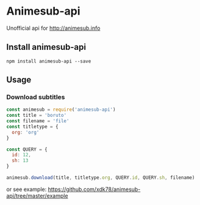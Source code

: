 # Animesub-api
Unofficial api for
http://animesub.info

## Install animesub-api
    npm install animesub-api --save
    
## Usage
### Download subtitles

```javascript
const animesub = require('animesub-api')
const title = 'boruto'
const filename = 'file'
const titletype = {
  org: 'org'
}
    
const QUERY = {
  id: 12,
  sh: 13
}
    
animesub.download(title, titletype.org, QUERY.id, QUERY.sh, filename)
```

or see example: https://github.com/xdk78/animesub-api/tree/master/example
